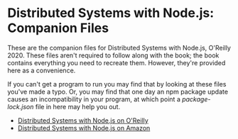 # Distributed Systems with Node.js: Companion Files

These are the companion files for Distributed Systems with Node.js, O'Reilly 2020. These files aren't required to follow along with the book; the book contains everything you need to recreate them. However, they're provided here as a convenience.

If you can't get a program to run you may find that by looking at these files you've made a typo. Or, you may find that one day an npm package update causes an incompatibility in your program, at which point a _package-lock.json_ file in here may help you out.

- [Distributed Systems with Node.js on O'Reilly](https://learning.oreilly.com/library/view/distributed-systems-with/9781492077282/)
- [Distributed Systems with Node.js on Amazon](https://www.amazon.com/Distributed-Systems-Node-js-Building-Enterprise-Ready/dp/1492077291)
